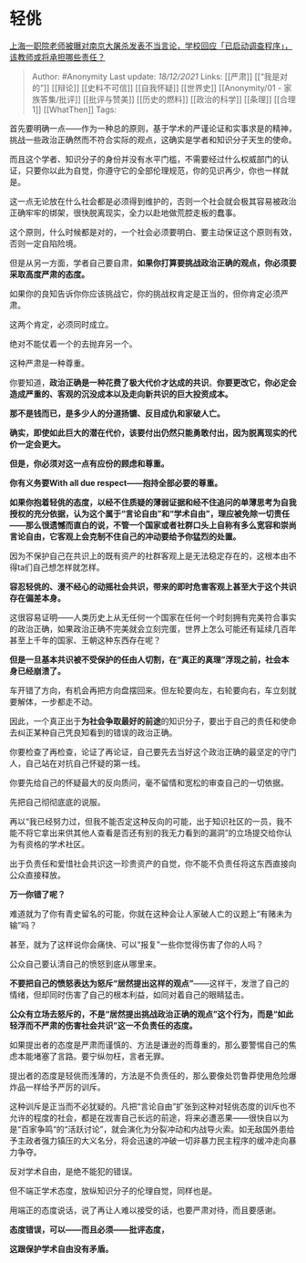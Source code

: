 # 轻佻
[上海一职院老师被曝对南京大屠杀发表不当言论，学校回应「已启动调查程序」，该教师或将承担哪些责任？](https://www.zhihu.com/question/506361711/answer/2273592980)

> Author: #Anonymity 
Last update: *18/12/2021* 
Links: [[严肃]] [[“我是对的”]] [[辩论]] [[史料不可信]] [[自我怀疑]] [[世界史]] [[Anonymity/01 - 家族答集/批评]] [[批评与赞美]] [[历史的燃料]] [[政治的科学]] [[条理]] [[合理1]] [[WhatThen]]
Tags:  

首先要明确一点——作为一种总的原则，基于学术的严谨论证和实事求是的精神，挑战一些政治正确然而不符合实际的观点，这确实是学者和知识分子天生的使命。

而且这个学者、知识分子的身份并没有水平门槛，不需要经过什么权威部门的认证，只要你以此为自觉，你遵守它的全部伦理规范，你的见识再少，你也一样就是。

这一点无论放在什么社会都是必须得到维护的，否则一个社会就会极其容易被政治正确牢牢的绑架，很快脱离现实，全力以赴地做荒腔走板的蠢事。

这个原则，什么时候都是对的，一个社会必须要明白、要主动保证这个原则有效，否则一定自陷险境。

但是从另一方面，学者自己要自肃，**如果你打算要挑战政治正确的观点，你必须要采取高度严肃的态度。**

如果你的良知告诉你你应该挑战它，你的挑战权肯定是正当的，但你肯定必须严肃。

这两个肯定，必须同时成立。

绝对不能仗着一个的去抛弃另一个。

这种严肃是一种尊重。

你要知道，**政治正确是一种花费了极大代价才达成的共识**。**你要更改它，你必定会造成严重的、客观的沉没成本以及走向新共识的巨大投资成本。**

**那不是钱而已，是多少人的分道扬镳、反目成仇和家破人亡。**

**确实，即使如此巨大的潜在代价，该要付出仍然只能勇敢付出，因为脱离现实的代价一定会更大。**

**但是，你必须对这一点有应份的顾虑和尊重。**

**你有义务要With all due respect——抱持全部必要的尊重。**

**如果你抱着轻佻的态度，以经不住质疑的薄弱证据和经不住追问的单薄思考为自我授权的充分依据，认为这个属于“言论自由”和“学术自由”，理应被免除一切责任——那么很遗憾而直白的说，不管一个国家或者社群口头上自称有多么宽容和崇尚言论自由，它客观上会克制不住自己的冲动要给予你猛烈的处置。**

因为不保护自己在共识上的既有资产的社群客观上是无法稳定存在的，这根本由不得ta们自己想怎样就怎样。

**容忍轻佻的、漫不经心的动摇社会共识，带来的即时危害客观上甚至大于这个共识存在偏差本身。**

这很容易证明——人类历史上从无任何一个国家在任何一个时刻拥有完美符合事实的政治正确，如果政治正确不完美就会立刻完蛋，世界上怎么可能还有延续几百年甚至上千年的国家、王朝这种东西存在呢？

**但是一旦基本共识被不受保护的任由人切割，在“真正的真理”浮现之前，社会本身已经崩溃了。**

车开错了方向，有机会再把方向盘摆回来。但左轮要向左，右轮要向右，车立刻就要解体，一步都走不动。

因此，一个真正出于**为社会争取最好的前途**的知识分子，要出于自己的责任和使命去纠正某种自己凭良知看到的错误的政治正确。

你要检查了再检查，论证了再论证，自己要先去当好这个政治正确的最坚定的守门人，自己站在对抗自己怀疑的第一线。

你要先给自己的怀疑最大的反向质问，毫不留情和宽松的审查自己的一切依据。

先把自己彻彻底底的说服。

再以“我已经努力过，但我不能否定这种反向的可能，出于知识社区的一员，我不能不将它拿出来供其他人查看是否还有别的我无力看到的漏洞”的立场提交给你认为有资格的学术社区。

出于负责任和爱惜社会共识这一珍贵资产的自觉，你不能不负责任将这东西直接向公众直接释放。

**万一你错了呢？**

难道就为了你有青史留名的可能，你就在这种会让人家破人亡的议题上“有赌未为输”吗？

甚至，就为了这样说你会痛快、可以“报复”一些你觉得伤害了你的人吗？

  

公众自己要认清自己的愤怒到底从哪里来。

**不要把自己的愤怒表达为怒斥“居然提出这样的观点”**——这样干，发泄了自己的情绪，但却同时伤害了自己的根本利益，如同对着自己的眼睛猛击。

**公众有立场去怒斥的，不是“居然提出挑战政治正确的观点”这个行为，而是“如此轻浮而不严肃的伤害社会共识”这一不负责任的态度。**

如果提出者的态度是严肃而谨慎的、方法是谦逊的而尊重的，那么要警惕自己的焦虑本能堵塞了言路。要宁纵勿枉，言者无罪。

提出者的态度是轻佻而浅薄的，方法是不负责任的，那么要像处罚鲁莽使用危险爆炸品一样给予严厉的训斥。

这种训斥是正当而不必犹疑的。凡把“言论自由”扩张到这种对轻佻态度的训斥也不允许的程度的社会，都是在戕害自己长远的前途，将来必遭恶果——很快自以为是“百家争鸣“的“活跃讨论”，就会演化为分裂冲动和内战导火索。如无敌国外患给予主政者强力镇压的大义名分，将会迅速的冲破一切非暴力民主程序的缓冲走向暴力争夺。

反对学术自由，是绝不能犯的错误。

但不端正学术态度，放纵知识分子的伦理自觉，同样也是。

用端正的态度说话，说了再让人难以接受的话，也要严肃对待，而且要感谢。

**态度错误，可以——而且必须——批评态度，**

**这跟保护学术自由没有矛盾。**
